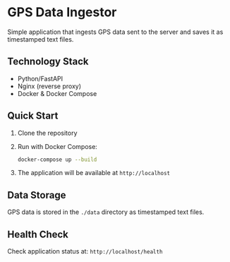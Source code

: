 # GPS Data Ingestor

Simple application that ingests GPS data sent to the server and saves it as timestamped text files.

## Technology Stack

- Python/FastAPI
- Nginx (reverse proxy)
- Docker & Docker Compose

## Quick Start

1. Clone the repository
2. Run with Docker Compose:

   ```bash
   docker-compose up --build
   ```

3. The application will be available at `http://localhost`

## Data Storage

GPS data is stored in the `./data` directory as timestamped text files.

## Health Check

Check application status at: `http://localhost/health`

